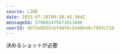 ```yaml
---
source: LINE
date: 2025-07-20T00:50:45.504Z
messageId: 570662475671011686
userId: Ub72e0555cbf4df6c5440b4dc7993c71d
---
```


決めるショットが必要